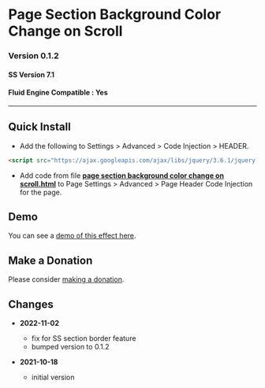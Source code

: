 # Page Section Background Color Change on Scroll

### Version 0.1.2

#### SS Version 7.1

#### Fluid Engine Compatible : Yes

---

## Quick Install

* Add the following to Settings > Advanced > Code Injection > HEADER.
  
```html
<script src="https://ajax.googleapis.com/ajax/libs/jquery/3.6.1/jquery.min.js"></script>
```
  
* Add code from file **[page section background color change on
  scroll.html][1]** to Page Settings > Advanced > Page Header Code Injection for
  the page.

## Demo

You can see a [demo of this effect here][2].

## Make a Donation

Please consider [making a donation][3].

## Changes

* **2022-11-02**
  
  * fix for SS section border feature
  * bumped version to 0.1.2
  
* **2021-10-18**
  
  * initial version

[1]: page%20section%20background%20color%20change%20on%20scroll.html#L1
[2]: https://toms-web-consulting-demos.squarespace.com/page-section-background-color-change-on-scroll?password=twcdemos
[3]: https://github.com/tomsWebConsulting/twcsl#make-a-donation
